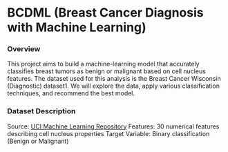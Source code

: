 # BCDML (Breast Cancer Diagnosis with Machine Learning)

### Overview

This project aims to build a machine-learning model that accurately classifies breast tumors as benign or malignant based on cell nucleus features. The dataset used for this analysis is the Breast Cancer Wisconsin (Diagnostic) dataset1. We will explore the data, apply various classification techniques, and recommend the best model.

### Dataset Description

Source: [UCI Machine Learning Repository](https://archive.ics.uci.edu/dataset/17/breast+cancer+wisconsin+diagnostic)
Features: 30 numerical features describing cell nucleus properties
Target Variable: Binary classification (Benign or Malignant)

